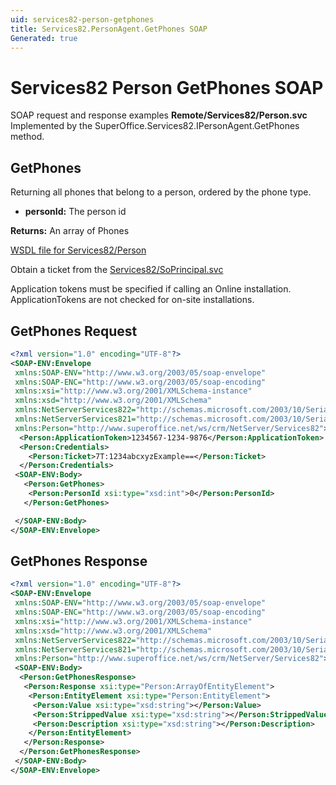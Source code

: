 ```yaml
---
uid: services82-person-getphones
title: Services82.PersonAgent.GetPhones SOAP
Generated: true
---
```


# Services82 Person GetPhones SOAP

SOAP request and response examples **Remote/Services82/Person.svc**
Implemented by the <see cref="M:SuperOffice.Services82.IPersonAgent.GetPhones">SuperOffice.Services82.IPersonAgent.GetPhones</see> method.

## GetPhones

Returning all phones that belong to a person, ordered by the phone type.

* **personId:** The person id

**Returns:** An array of Phones


[WSDL file for Services82/Person](../Services82-Person.md)

Obtain a ticket from the [Services82/SoPrincipal.svc](../SoPrincipal/SoPrincipal.md)

Application tokens must be specified if calling an Online installation. ApplicationTokens are not checked for on-site installations.

## GetPhones Request

```xml
<?xml version="1.0" encoding="UTF-8"?>
<SOAP-ENV:Envelope
 xmlns:SOAP-ENV="http://www.w3.org/2003/05/soap-envelope"
 xmlns:SOAP-ENC="http://www.w3.org/2003/05/soap-encoding"
 xmlns:xsi="http://www.w3.org/2001/XMLSchema-instance"
 xmlns:xsd="http://www.w3.org/2001/XMLSchema"
 xmlns:NetServerServices822="http://schemas.microsoft.com/2003/10/Serialization/Arrays"
 xmlns:NetServerServices821="http://schemas.microsoft.com/2003/10/Serialization/"
 xmlns:Person="http://www.superoffice.net/ws/crm/NetServer/Services82">
  <Person:ApplicationToken>1234567-1234-9876</Person:ApplicationToken>
  <Person:Credentials>
    <Person:Ticket>7T:1234abcxyzExample==</Person:Ticket>
  </Person:Credentials>
 <SOAP-ENV:Body>
   <Person:GetPhones>
    <Person:PersonId xsi:type="xsd:int">0</Person:PersonId>
   </Person:GetPhones>

 </SOAP-ENV:Body>
</SOAP-ENV:Envelope>

```


## GetPhones Response

```xml
<?xml version="1.0" encoding="UTF-8"?>
<SOAP-ENV:Envelope
 xmlns:SOAP-ENV="http://www.w3.org/2003/05/soap-envelope"
 xmlns:SOAP-ENC="http://www.w3.org/2003/05/soap-encoding"
 xmlns:xsi="http://www.w3.org/2001/XMLSchema-instance"
 xmlns:xsd="http://www.w3.org/2001/XMLSchema"
 xmlns:NetServerServices822="http://schemas.microsoft.com/2003/10/Serialization/Arrays"
 xmlns:NetServerServices821="http://schemas.microsoft.com/2003/10/Serialization/"
 xmlns:Person="http://www.superoffice.net/ws/crm/NetServer/Services82">
 <SOAP-ENV:Body>
  <Person:GetPhonesResponse>
   <Person:Response xsi:type="Person:ArrayOfEntityElement">
    <Person:EntityElement xsi:type="Person:EntityElement">
     <Person:Value xsi:type="xsd:string"></Person:Value>
     <Person:StrippedValue xsi:type="xsd:string"></Person:StrippedValue>
     <Person:Description xsi:type="xsd:string"></Person:Description>
    </Person:EntityElement>
   </Person:Response>
  </Person:GetPhonesResponse>
 </SOAP-ENV:Body>
</SOAP-ENV:Envelope>

```

